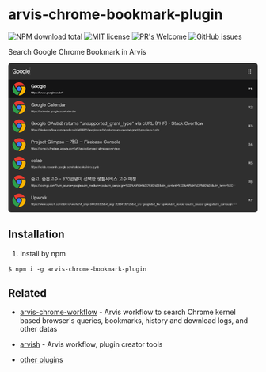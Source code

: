 # arvis-chrome-bookmark-plugin

[![NPM download total](https://img.shields.io/npm/dt/arvis-chrome-bookmark-plugin)](http://badge.fury.io/js/arvis-chrome-bookmark-plugin)
[![MIT license](https://img.shields.io/badge/License-MIT-blue.svg)](https://lbesson.mit-license.org/)
[![PR's Welcome](https://img.shields.io/badge/PRs-welcome-brightgreen.svg?style=flat)](http://makeapullrequest.com)
[![GitHub issues](https://img.shields.io/github/issues/jopemachine/arvis-chrome-bookmark-plugin.svg)](https://GitHub.com/jopemachine/arvis-chrome-bookmark-plugin/issues/)

Search Google Chrome Bookmark in Arvis

![](./demo.png)

## Installation

1. Install by npm

```
$ npm i -g arvis-chrome-bookmark-plugin
```

## Related

- [arvis-chrome-workflow](https://github.com/arvis-workflows/arvis-chrome-workflow) - Arvis workflow to search Chrome kernel based browser's queries, bookmarks, history and download logs, and other datas

- [arvish](https://github.com/jopemachine/arvish) - Arvis workflow, plugin creator tools

- [other plugins](https://github.com/jopemachine/arvis/blob/master/documents/plugin-links.md)